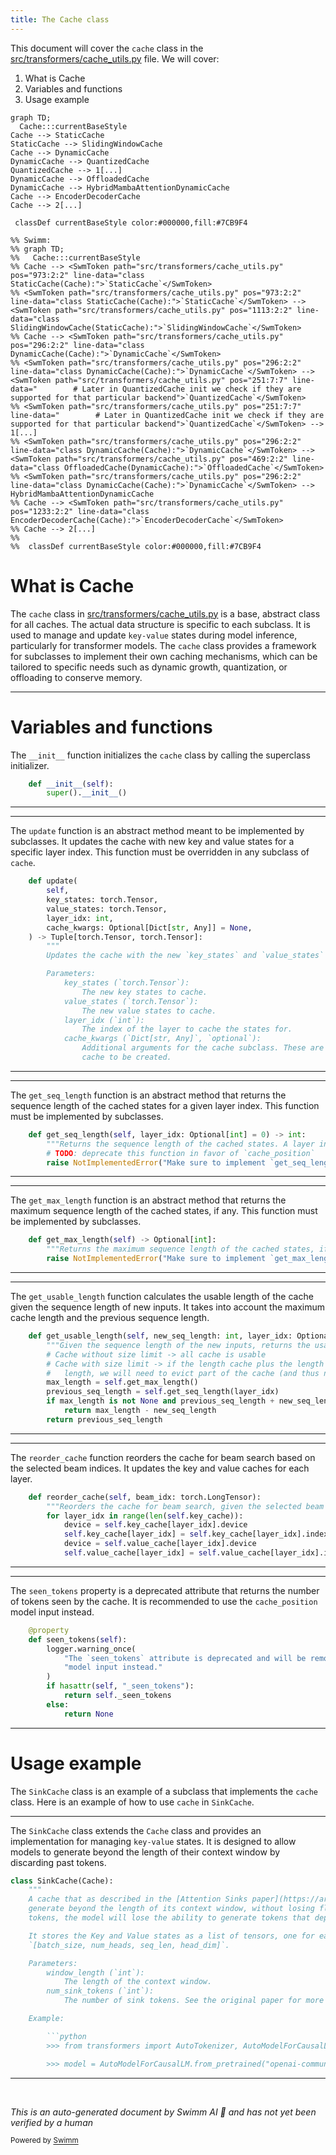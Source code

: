 ```yaml
---
title: The Cache class
---
```

This document will cover the <SwmToken path="src/transformers/cache_utils.py" pos="42:5:5" line-data="        Updates the cache with the new `key_states` and `value_states` for the layer `layer_idx`.">`cache`</SwmToken> class in the <SwmPath>[src/transformers/cache_utils.py](src/transformers/cache_utils.py)</SwmPath> file. We will cover:

1. What is Cache
2. Variables and functions
3. Usage example

```mermaid
graph TD;
  Cache:::currentBaseStyle
Cache --> StaticCache
StaticCache --> SlidingWindowCache
Cache --> DynamicCache
DynamicCache --> QuantizedCache
QuantizedCache --> 1[...]
DynamicCache --> OffloadedCache
DynamicCache --> HybridMambaAttentionDynamicCache
Cache --> EncoderDecoderCache
Cache --> 2[...]

 classDef currentBaseStyle color:#000000,fill:#7CB9F4

%% Swimm:
%% graph TD;
%%   Cache:::currentBaseStyle
%% Cache --> <SwmToken path="src/transformers/cache_utils.py" pos="973:2:2" line-data="class StaticCache(Cache):">`StaticCache`</SwmToken>
%% <SwmToken path="src/transformers/cache_utils.py" pos="973:2:2" line-data="class StaticCache(Cache):">`StaticCache`</SwmToken> --> <SwmToken path="src/transformers/cache_utils.py" pos="1113:2:2" line-data="class SlidingWindowCache(StaticCache):">`SlidingWindowCache`</SwmToken>
%% Cache --> <SwmToken path="src/transformers/cache_utils.py" pos="296:2:2" line-data="class DynamicCache(Cache):">`DynamicCache`</SwmToken>
%% <SwmToken path="src/transformers/cache_utils.py" pos="296:2:2" line-data="class DynamicCache(Cache):">`DynamicCache`</SwmToken> --> <SwmToken path="src/transformers/cache_utils.py" pos="251:7:7" line-data="        # Later in QuantizedCache init we check if they are supported for that particular backend">`QuantizedCache`</SwmToken>
%% <SwmToken path="src/transformers/cache_utils.py" pos="251:7:7" line-data="        # Later in QuantizedCache init we check if they are supported for that particular backend">`QuantizedCache`</SwmToken> --> 1[...]
%% <SwmToken path="src/transformers/cache_utils.py" pos="296:2:2" line-data="class DynamicCache(Cache):">`DynamicCache`</SwmToken> --> <SwmToken path="src/transformers/cache_utils.py" pos="469:2:2" line-data="class OffloadedCache(DynamicCache):">`OffloadedCache`</SwmToken>
%% <SwmToken path="src/transformers/cache_utils.py" pos="296:2:2" line-data="class DynamicCache(Cache):">`DynamicCache`</SwmToken> --> HybridMambaAttentionDynamicCache
%% Cache --> <SwmToken path="src/transformers/cache_utils.py" pos="1233:2:2" line-data="class EncoderDecoderCache(Cache):">`EncoderDecoderCache`</SwmToken>
%% Cache --> 2[...]
%% 
%%  classDef currentBaseStyle color:#000000,fill:#7CB9F4
```

# What is Cache

The <SwmToken path="src/transformers/cache_utils.py" pos="42:5:5" line-data="        Updates the cache with the new `key_states` and `value_states` for the layer `layer_idx`.">`cache`</SwmToken> class in <SwmPath>[src/transformers/cache_utils.py](src/transformers/cache_utils.py)</SwmPath> is a base, abstract class for all caches. The actual data structure is specific to each subclass. It is used to manage and update <SwmToken path="src/transformers/cache_utils.py" pos="184:19:21" line-data="            `Dict[str, Any]`: Dictionary containing all the key-value pairs that were not used to update the instance.">`key-value`</SwmToken> states during model inference, particularly for transformer models. The <SwmToken path="src/transformers/cache_utils.py" pos="42:5:5" line-data="        Updates the cache with the new `key_states` and `value_states` for the layer `layer_idx`.">`cache`</SwmToken> class provides a framework for subclasses to implement their own caching mechanisms, which can be tailored to specific needs such as dynamic growth, quantization, or offloading to conserve memory.

<SwmSnippet path="/src/transformers/cache_utils.py" line="31">

---

# Variables and functions

The <SwmToken path="src/transformers/cache_utils.py" pos="31:3:3" line-data="    def __init__(self):">`__init__`</SwmToken> function initializes the <SwmToken path="src/transformers/cache_utils.py" pos="42:5:5" line-data="        Updates the cache with the new `key_states` and `value_states` for the layer `layer_idx`.">`cache`</SwmToken> class by calling the superclass initializer.

```python
    def __init__(self):
        super().__init__()

```

---

</SwmSnippet>

<SwmSnippet path="/src/transformers/cache_utils.py" line="34">

---

The <SwmToken path="src/transformers/cache_utils.py" pos="34:3:3" line-data="    def update(">`update`</SwmToken> function is an abstract method meant to be implemented by subclasses. It updates the cache with new key and value states for a specific layer index. This function must be overridden in any subclass of <SwmToken path="src/transformers/cache_utils.py" pos="42:5:5" line-data="        Updates the cache with the new `key_states` and `value_states` for the layer `layer_idx`.">`cache`</SwmToken>.

```python
    def update(
        self,
        key_states: torch.Tensor,
        value_states: torch.Tensor,
        layer_idx: int,
        cache_kwargs: Optional[Dict[str, Any]] = None,
    ) -> Tuple[torch.Tensor, torch.Tensor]:
        """
        Updates the cache with the new `key_states` and `value_states` for the layer `layer_idx`.

        Parameters:
            key_states (`torch.Tensor`):
                The new key states to cache.
            value_states (`torch.Tensor`):
                The new value states to cache.
            layer_idx (`int`):
                The index of the layer to cache the states for.
            cache_kwargs (`Dict[str, Any]`, `optional`):
                Additional arguments for the cache subclass. These are specific to each subclass and allow new types of
                cache to be created.

```

---

</SwmSnippet>

<SwmSnippet path="/src/transformers/cache_utils.py" line="60">

---

The <SwmToken path="src/transformers/cache_utils.py" pos="60:3:3" line-data="    def get_seq_length(self, layer_idx: Optional[int] = 0) -&gt; int:">`get_seq_length`</SwmToken> function is an abstract method that returns the sequence length of the cached states for a given layer index. This function must be implemented by subclasses.

```python
    def get_seq_length(self, layer_idx: Optional[int] = 0) -> int:
        """Returns the sequence length of the cached states. A layer index can be optionally passed."""
        # TODO: deprecate this function in favor of `cache_position`
        raise NotImplementedError("Make sure to implement `get_seq_length` in a subclass.")
```

---

</SwmSnippet>

<SwmSnippet path="/src/transformers/cache_utils.py" line="65">

---

The <SwmToken path="src/transformers/cache_utils.py" pos="65:3:3" line-data="    def get_max_length(self) -&gt; Optional[int]:">`get_max_length`</SwmToken> function is an abstract method that returns the maximum sequence length of the cached states, if any. This function must be implemented by subclasses.

```python
    def get_max_length(self) -> Optional[int]:
        """Returns the maximum sequence length of the cached states, if there is any."""
        raise NotImplementedError("Make sure to implement `get_max_length` in a subclass.")
```

---

</SwmSnippet>

<SwmSnippet path="/src/transformers/cache_utils.py" line="69">

---

The <SwmToken path="src/transformers/cache_utils.py" pos="69:3:3" line-data="    def get_usable_length(self, new_seq_length: int, layer_idx: Optional[int] = 0) -&gt; int:">`get_usable_length`</SwmToken> function calculates the usable length of the cache given the sequence length of new inputs. It takes into account the maximum cache length and the previous sequence length.

```python
    def get_usable_length(self, new_seq_length: int, layer_idx: Optional[int] = 0) -> int:
        """Given the sequence length of the new inputs, returns the usable length of the cache."""
        # Cache without size limit -> all cache is usable
        # Cache with size limit -> if the length cache plus the length of the new inputs is larger the maximum cache
        #   length, we will need to evict part of the cache (and thus not all cache is usable)
        max_length = self.get_max_length()
        previous_seq_length = self.get_seq_length(layer_idx)
        if max_length is not None and previous_seq_length + new_seq_length > max_length:
            return max_length - new_seq_length
        return previous_seq_length
```

---

</SwmSnippet>

<SwmSnippet path="/src/transformers/cache_utils.py" line="80">

---

The <SwmToken path="src/transformers/cache_utils.py" pos="80:3:3" line-data="    def reorder_cache(self, beam_idx: torch.LongTensor):">`reorder_cache`</SwmToken> function reorders the cache for beam search based on the selected beam indices. It updates the key and value caches for each layer.

```python
    def reorder_cache(self, beam_idx: torch.LongTensor):
        """Reorders the cache for beam search, given the selected beam indices."""
        for layer_idx in range(len(self.key_cache)):
            device = self.key_cache[layer_idx].device
            self.key_cache[layer_idx] = self.key_cache[layer_idx].index_select(0, beam_idx.to(device))
            device = self.value_cache[layer_idx].device
            self.value_cache[layer_idx] = self.value_cache[layer_idx].index_select(0, beam_idx.to(device))
```

---

</SwmSnippet>

<SwmSnippet path="/src/transformers/cache_utils.py" line="88">

---

The <SwmToken path="src/transformers/cache_utils.py" pos="89:3:3" line-data="    def seen_tokens(self):">`seen_tokens`</SwmToken> property is a deprecated attribute that returns the number of tokens seen by the cache. It is recommended to use the <SwmToken path="src/transformers/cache_utils.py" pos="91:34:34" line-data="            &quot;The `seen_tokens` attribute is deprecated and will be removed in v4.41. Use the `cache_position` &quot;">`cache_position`</SwmToken> model input instead.

```python
    @property
    def seen_tokens(self):
        logger.warning_once(
            "The `seen_tokens` attribute is deprecated and will be removed in v4.41. Use the `cache_position` "
            "model input instead."
        )
        if hasattr(self, "_seen_tokens"):
            return self._seen_tokens
        else:
            return None
```

---

</SwmSnippet>

# Usage example

The <SwmToken path="src/transformers/cache_utils.py" pos="789:2:2" line-data="class SinkCache(Cache):">`SinkCache`</SwmToken> class is an example of a subclass that implements the <SwmToken path="src/transformers/cache_utils.py" pos="42:5:5" line-data="        Updates the cache with the new `key_states` and `value_states` for the layer `layer_idx`.">`cache`</SwmToken> class. Here is an example of how to use <SwmToken path="src/transformers/cache_utils.py" pos="42:5:5" line-data="        Updates the cache with the new `key_states` and `value_states` for the layer `layer_idx`.">`cache`</SwmToken> in <SwmToken path="src/transformers/cache_utils.py" pos="789:2:2" line-data="class SinkCache(Cache):">`SinkCache`</SwmToken>.

<SwmSnippet path="/src/transformers/cache_utils.py" line="789">

---

The <SwmToken path="src/transformers/cache_utils.py" pos="789:2:2" line-data="class SinkCache(Cache):">`SinkCache`</SwmToken> class extends the <SwmToken path="src/transformers/cache_utils.py" pos="789:4:4" line-data="class SinkCache(Cache):">`Cache`</SwmToken> class and provides an implementation for managing <SwmToken path="src/transformers/cache_utils.py" pos="184:19:21" line-data="            `Dict[str, Any]`: Dictionary containing all the key-value pairs that were not used to update the instance.">`key-value`</SwmToken> states. It is designed to allow models to generate beyond the length of their context window by discarding past tokens.

````python
class SinkCache(Cache):
    """
    A cache that as described in the [Attention Sinks paper](https://arxiv.org/abs/2309.17453). It allows the model to
    generate beyond the length of its context window, without losing fluency in the conversation. As it discards past
    tokens, the model will lose the ability to generate tokens that depend on the context that was discarded.

    It stores the Key and Value states as a list of tensors, one for each layer. The expected shape for each tensor is
    `[batch_size, num_heads, seq_len, head_dim]`.

    Parameters:
        window_length (`int`):
            The length of the context window.
        num_sink_tokens (`int`):
            The number of sink tokens. See the original paper for more information.

    Example:

        ```python
        >>> from transformers import AutoTokenizer, AutoModelForCausalLM, SinkCache

        >>> model = AutoModelForCausalLM.from_pretrained("openai-community/gpt2")
````

---

</SwmSnippet>

&nbsp;

*This is an auto-generated document by Swimm AI 🌊 and has not yet been verified by a human*

<SwmMeta version="3.0.0" repo-id="Z2l0aHViJTNBJTNBdHJhbnNmb3JtZXJzJTNBJTNBc2h1anV1dQ==" repo-name="transformers" doc-type="general-class"><sup>Powered by [Swimm](/)</sup></SwmMeta>
